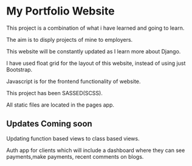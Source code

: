# My Portfolio Website

This project is a combination of what i have learned and going to learn.

The aim is to disply projects of mine to employers.

This website will be constantly updated as I learn more about Django.

I have used float grid for the layout of this website, instead of using just Bootstrap.

Javascript is for the frontend functionality of website.

This project has been SASSED(SCSS).

All static files are located in the pages app.

## Updates Coming soon

Updating function based views to class based views.

Auth app for clients which will include a dashboard where they can see payments,make payments, recent comments on blogs.
